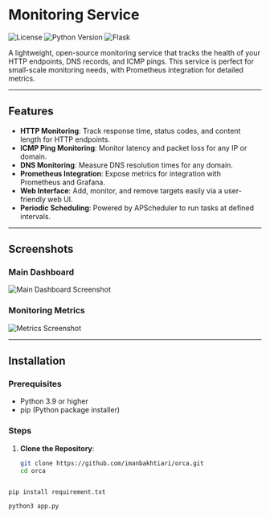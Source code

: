# Monitoring Service

![License](https://img.shields.io/badge/license-MIT-green)
![Python Version](https://img.shields.io/badge/python-3.9%2B-blue)
![Flask](https://img.shields.io/badge/framework-Flask-orange)

A lightweight, open-source monitoring service that tracks the health of your HTTP endpoints, DNS records, and ICMP pings. This service is perfect for small-scale monitoring needs, with Prometheus integration for detailed metrics.

---

## Features
- **HTTP Monitoring**: Track response time, status codes, and content length for HTTP endpoints.
- **ICMP Ping Monitoring**: Monitor latency and packet loss for any IP or domain.
- **DNS Monitoring**: Measure DNS resolution times for any domain.
- **Prometheus Integration**: Expose metrics for integration with Prometheus and Grafana.
- **Web Interface**: Add, monitor, and remove targets easily via a user-friendly web UI.
- **Periodic Scheduling**: Powered by APScheduler to run tasks at defined intervals.

---

## Screenshots
### Main Dashboard
![Main Dashboard Screenshot](https://via.placeholder.com/800x400?text=Main+Dashboard)

### Monitoring Metrics
![Metrics Screenshot](https://via.placeholder.com/800x400?text=Prometheus+Metrics)

---

## Installation

### Prerequisites
- Python 3.9 or higher
- pip (Python package installer)

### Steps
1. **Clone the Repository**:
   ```bash
   git clone https://github.com/imanbakhtiari/orca.git
   cd orca



```
pip install requirement.txt
```



```
python3 app.py
```

